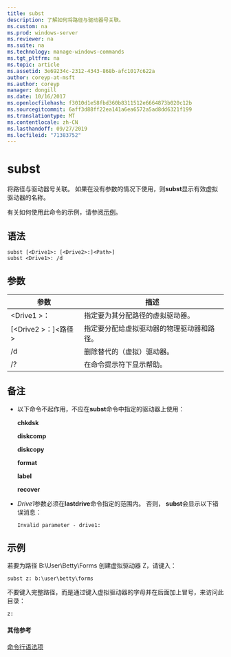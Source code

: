 ```yaml
---
title: subst
description: 了解如何将路径与驱动器号关联。
ms.custom: na
ms.prod: windows-server
ms.reviewer: na
ms.suite: na
ms.technology: manage-windows-commands
ms.tgt_pltfrm: na
ms.topic: article
ms.assetid: 3e69234c-2312-4343-868b-afc1017c622a
author: coreyp-at-msft
ms.author: coreyp
manager: dongill
ms.date: 10/16/2017
ms.openlocfilehash: f3010d1e58fbd360b8311512e6664873b020c12b
ms.sourcegitcommit: 6aff3d88ff22ea141a6ea6572a5ad8dd6321f199
ms.translationtype: MT
ms.contentlocale: zh-CN
ms.lasthandoff: 09/27/2019
ms.locfileid: "71383752"
---
```

# <a name="subst"></a>subst



将路径与驱动器号关联。 如果在没有参数的情况下使用，则**subst**显示有效虚拟驱动器的名称。

有关如何使用此命令的示例，请参阅[示例](#BKMK_examples)。

## <a name="syntax"></a>语法

```
subst [<Drive1>: [<Drive2>:]<Path>] 
subst <Drive1>: /d
```

## <a name="parameters"></a>参数

|参数|描述|
|---------|-----------|
|\<Drive1 >：|指定要为其分配路径的虚拟驱动器。|
|[\<Drive2 >：]\<路径 >|指定要分配给虚拟驱动器的物理驱动器和路径。|
|/d|删除替代的（虚拟）驱动器。|
|/?|在命令提示符下显示帮助。|

## <a name="remarks"></a>备注

-   以下命令不起作用，不应在**subst**命令中指定的驱动器上使用：

    **chkdsk**

    **diskcomp**

    **diskcopy**

    **format**

    **label**

    **recover**
-   *Drive1*参数必须在**lastdrive**命令指定的范围内。 否则， **subst**会显示以下错误消息：

    `Invalid parameter - drive1:`

## <a name="BKMK_examples"></a>示例

若要为路径 B:\User\Betty\Forms 创建虚拟驱动器 Z，请键入：
```
subst z: b:\user\betty\forms 
```
不要键入完整路径，而是通过键入虚拟驱动器的字母并在后面加上冒号，来访问此目录：
```
z: 
```

#### <a name="additional-references"></a>其他参考

[命令行语法项](command-line-syntax-key.md)